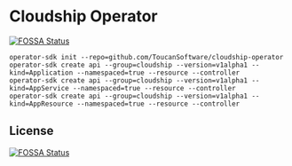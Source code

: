 # Cloudship Operator
[![FOSSA Status](https://app.fossa.com/api/projects/git%2Bgithub.com%2FToucanSoftware%2Fcloudship-operator.svg?type=shield)](https://app.fossa.com/projects/git%2Bgithub.com%2FToucanSoftware%2Fcloudship-operator?ref=badge_shield)


```console
operator-sdk init --repo=github.com/ToucanSoftware/cloudship-operator
operator-sdk create api --group=cloudship --version=v1alpha1 --kind=Application --namespaced=true --resource --controller
operator-sdk create api --group=cloudship --version=v1alpha1 --kind=AppService --namespaced=true --resource --controller
operator-sdk create api --group=cloudship --version=v1alpha1 --kind=AppResource --namespaced=true --resource --controller
```


## License
[![FOSSA Status](https://app.fossa.com/api/projects/git%2Bgithub.com%2FToucanSoftware%2Fcloudship-operator.svg?type=large)](https://app.fossa.com/projects/git%2Bgithub.com%2FToucanSoftware%2Fcloudship-operator?ref=badge_large)